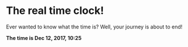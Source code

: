 # The real time clock!

Ever wanted to know what the time is? Well, your journey is about to end!

**The time is Dec 12, 2017, 10:25**